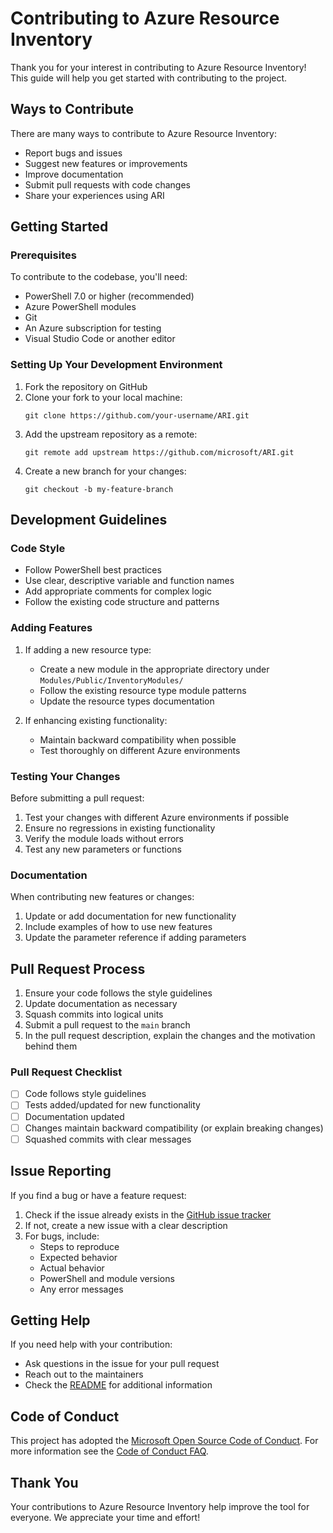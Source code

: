 # Contributing to Azure Resource Inventory

Thank you for your interest in contributing to Azure Resource Inventory! This guide will help you get started with contributing to the project.

## Ways to Contribute

There are many ways to contribute to Azure Resource Inventory:

- Report bugs and issues
- Suggest new features or improvements
- Improve documentation
- Submit pull requests with code changes
- Share your experiences using ARI

## Getting Started

### Prerequisites

To contribute to the codebase, you'll need:

- PowerShell 7.0 or higher (recommended)
- Azure PowerShell modules
- Git
- An Azure subscription for testing
- Visual Studio Code or another editor

### Setting Up Your Development Environment

1. Fork the repository on GitHub
2. Clone your fork to your local machine:
   ```
   git clone https://github.com/your-username/ARI.git
   ```
3. Add the upstream repository as a remote:
   ```
   git remote add upstream https://github.com/microsoft/ARI.git
   ```
4. Create a new branch for your changes:
   ```
   git checkout -b my-feature-branch
   ```

## Development Guidelines

### Code Style

- Follow PowerShell best practices
- Use clear, descriptive variable and function names
- Add appropriate comments for complex logic
- Follow the existing code structure and patterns

### Adding Features

1. If adding a new resource type:
   - Create a new module in the appropriate directory under `Modules/Public/InventoryModules/`
   - Follow the existing resource type module patterns
   - Update the resource types documentation

2. If enhancing existing functionality:
   - Maintain backward compatibility when possible
   - Test thoroughly on different Azure environments

### Testing Your Changes

Before submitting a pull request:

1. Test your changes with different Azure environments if possible
2. Ensure no regressions in existing functionality
3. Verify the module loads without errors
4. Test any new parameters or functions

### Documentation

When contributing new features or changes:

1. Update or add documentation for new functionality
2. Include examples of how to use new features
3. Update the parameter reference if adding parameters

## Pull Request Process

1. Ensure your code follows the style guidelines
2. Update documentation as necessary
3. Squash commits into logical units
4. Submit a pull request to the `main` branch
5. In the pull request description, explain the changes and the motivation behind them

### Pull Request Checklist

- [ ] Code follows style guidelines
- [ ] Tests added/updated for new functionality
- [ ] Documentation updated
- [ ] Changes maintain backward compatibility (or explain breaking changes)
- [ ] Squashed commits with clear messages

## Issue Reporting

If you find a bug or have a feature request:

1. Check if the issue already exists in the [GitHub issue tracker](https://github.com/microsoft/ARI/issues)
2. If not, create a new issue with a clear description
3. For bugs, include:
   - Steps to reproduce
   - Expected behavior
   - Actual behavior
   - PowerShell and module versions
   - Any error messages

## Getting Help

If you need help with your contribution:

- Ask questions in the issue for your pull request
- Reach out to the maintainers
- Check the [README](https://github.com/microsoft/ARI/blob/main/README.md) for additional information

## Code of Conduct

This project has adopted the [Microsoft Open Source Code of Conduct](https://opensource.microsoft.com/codeofconduct/).
For more information see the [Code of Conduct FAQ](https://opensource.microsoft.com/codeofconduct/faq/).

## Thank You

Your contributions to Azure Resource Inventory help improve the tool for everyone. We appreciate your time and effort! 